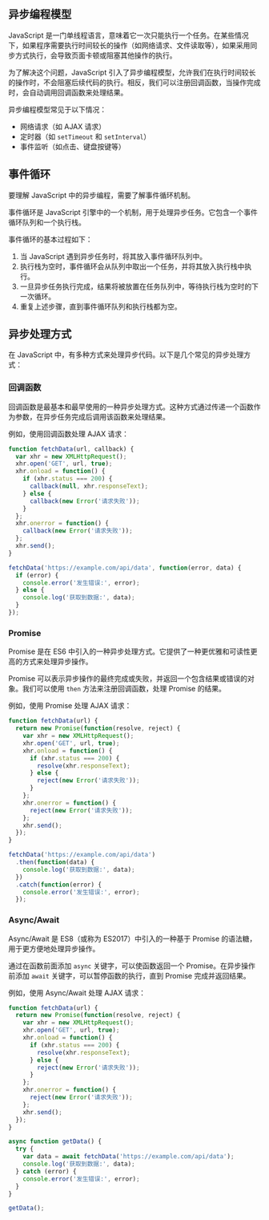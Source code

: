 ## 异步编程模型

JavaScript 是一门单线程语言，意味着它一次只能执行一个任务。在某些情况下，如果程序需要执行时间较长的操作（如网络请求、文件读取等），如果采用同步方式执行，会导致页面卡顿或阻塞其他操作的执行。

为了解决这个问题，JavaScript 引入了异步编程模型，允许我们在执行时间较长的操作时，不会阻塞后续代码的执行。相反，我们可以注册回调函数，当操作完成时，会自动调用回调函数来处理结果。

异步编程模型常见于以下情况：

- 网络请求（如 AJAX 请求）
- 定时器（如 `setTimeout` 和 `setInterval`）
- 事件监听（如点击、键盘按键等）

## 事件循环

要理解 JavaScript 中的异步编程，需要了解事件循环机制。

事件循环是 JavaScript 引擎中的一个机制，用于处理异步任务。它包含一个事件循环队列和一个执行栈。

事件循环的基本过程如下：

1. 当 JavaScript 遇到异步任务时，将其放入事件循环队列中。
2. 执行栈为空时，事件循环会从队列中取出一个任务，并将其放入执行栈中执行。
3. 一旦异步任务执行完成，结果将被放置在任务队列中，等待执行栈为空时的下一次循环。
4. 重复上述步骤，直到事件循环队列和执行栈都为空。

## 异步处理方式

在 JavaScript 中，有多种方式来处理异步代码。以下是几个常见的异步处理方式：

### 回调函数

回调函数是最基本和最早使用的一种异步处理方式。这种方式通过传递一个函数作为参数，在异步任务完成后调用该函数来处理结果。

例如，使用回调函数处理 AJAX 请求：

```javascript
function fetchData(url, callback) {
  var xhr = new XMLHttpRequest();
  xhr.open('GET', url, true);
  xhr.onload = function() {
    if (xhr.status === 200) {
      callback(null, xhr.responseText);
    } else {
      callback(new Error('请求失败'));
    }
  };
  xhr.onerror = function() {
    callback(new Error('请求失败'));
  };
  xhr.send();
}

fetchData('https://example.com/api/data', function(error, data) {
  if (error) {
    console.error('发生错误:', error);
  } else {
    console.log('获取到数据:', data);
  }
});
```

### Promise

Promise 是在 ES6 中引入的一种异步处理方式。它提供了一种更优雅和可读性更高的方式来处理异步操作。

Promise 可以表示异步操作的最终完成或失败，并返回一个包含结果或错误的对象。我们可以使用 `then` 方法来注册回调函数，处理 Promise 的结果。

例如，使用 Promise 处理 AJAX 请求：

```javascript
function fetchData(url) {
  return new Promise(function(resolve, reject) {
    var xhr = new XMLHttpRequest();
    xhr.open('GET', url, true);
    xhr.onload = function() {
      if (xhr.status === 200) {
        resolve(xhr.responseText);
      } else {
        reject(new Error('请求失败'));
      }
    };
    xhr.onerror = function() {
      reject(new Error('请求失败'));
    };
    xhr.send();
  });
}

fetchData('https://example.com/api/data')
  .then(function(data) {
    console.log('获取到数据:', data);
  })
  .catch(function(error) {
    console.error('发生错误:', error);
  });
```

### Async/Await

Async/Await 是 ES8（或称为 ES2017）中引入的一种基于 Promise 的语法糖，用于更方便地处理异步操作。

通过在函数前面添加 `async` 关键字，可以使函数返回一个 Promise。在异步操作前添加 `await` 关键字，可以暂停函数的执行，直到 Promise 完成并返回结果。

例如，使用 Async/Await 处理 AJAX 请求：

```javascript
function fetchData(url) {
  return new Promise(function(resolve, reject) {
    var xhr = new XMLHttpRequest();
    xhr.open('GET', url, true);
    xhr.onload = function() {
      if (xhr.status === 200) {
        resolve(xhr.responseText);
      } else {
        reject(new Error('请求失败'));
      }
    };
    xhr.onerror = function() {
      reject(new Error('请求失败'));
    };
    xhr.send();
  });
}

async function getData() {
  try {
    var data = await fetchData('https://example.com/api/data');
    console.log('获取到数据:', data);
  } catch (error) {
    console.error('发生错误:', error);
  }
}

getData();
```